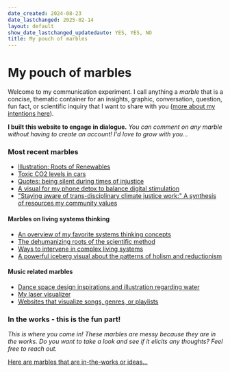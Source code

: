 ```yaml
---
date_created: 2024-08-23
date_lastchanged: 2025-02-14
layout: default
show_date_lastchanged_updatedauto: YES, YES, NO
title: My pouch of marbles
---
```

# My pouch of marbles
Welcome to my communication experiment. I call anything a *marble* that is a concise, thematic container for an insights, graphic, conversation, question, fun fact, or scientific inquiry that I want to share with you ([more about my intentions here](MMSCommuniA.md)).

**I built this website to engage in dialogue.** *You can comment on any marble without having to create an account! I'd love to grow with you...*

### Most recent marbles

- [Illustration: Roots of Renewables](ROOTS-OF-RENEWABLES.md)
- [Toxic CO2 levels in cars](MMSCO2InCars.md)
- [Quotes: being silent during times of injustice](QUOTES-INJUSTICE-SILENCE.md)
- [A visual for my phone detox to balance digital stimulation](MMSCommuniB.md)
- ["Staying aware of trans-disciplinary climate justice work:" A synthesis of resources my community values](MMSQ-Transdisciplinary-awareness.md)

#### Marbles on living systems thinking
- [An overview of my favorite systems thinking concepts](LIVING-SYSTEMS-USEFUL-CONCEPTS-OVERVIEW.md)
- [The dehumanizing roots of the scientific method](MMSHistOfSci-A.md)
- [Ways to intervene in complex living systems](MMSSystemIntervention-A.md)
- [A powerful iceberg visual about the patterns of holism and reductionism](MMSIcebergDynamics.md)


#### Music related marbles
- [Dance space design inspirations and illustration regarding water](EYTCareClubInspo-B-Drinks.md)
- [My laser visualizer](EYTLaserViz-A.md)
- [Websites that visualize songs, genres, or playlists](EYTInterestingMusicWebsites.md)

### In the works - this is the fun part!
*This is where you come in! These marbles are messy because they are in the works. Do you want to take a look and see if it elicits any thoughts? Feel free to reach out.*

[Here are marbles that are in-the-works or ideas...](MMSInTheWorks.md)


